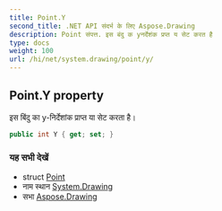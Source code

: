 ```yaml
---
title: Point.Y
second_title: .NET API संदर्भ के लिए Aspose.Drawing
description: Point संपत्त. इस बंदु क yनर्देशंक प्रप्त य सेट करत है
type: docs
weight: 100
url: /hi/net/system.drawing/point/y/
---
```

## Point.Y property

इस बिंदु का y-निर्देशांक प्राप्त या सेट करता है।

```csharp
public int Y { get; set; }
```

### यह सभी देखें

* struct [Point](../)
* नाम स्थान [System.Drawing](../../point/)
* सभा [Aspose.Drawing](../../../)


